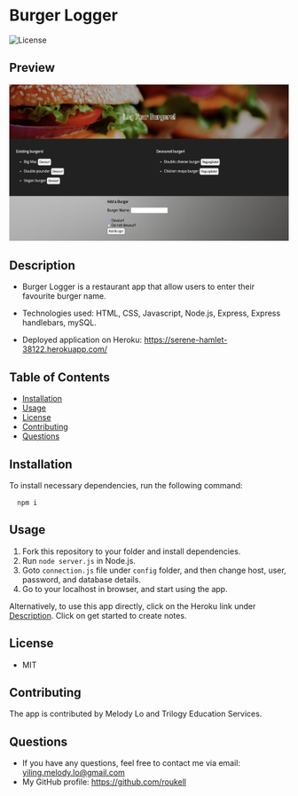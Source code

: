 # Burger Logger
  ![License](https://img.shields.io/github/license/roukell/burger_logger)

  ## Preview
  ![img](./public/assets/img/preview.png)

  ## Description
  * Burger Logger is a restaurant app that allow users to enter their favourite burger name.
  
  * Technologies used: HTML, CSS, Javascript, Node.js, Express, Express handlebars, mySQL.

  * Deployed application on Heroku: https://serene-hamlet-38122.herokuapp.com/

  ## Table of Contents
  * [Installation](#installation)
  * [Usage](#Usage)
  * [License](#License)
  * [Contributing](#Contributing)
  * [Questions](#Questions)

  ## Installation
  To install necessary dependencies, run the following command:

      npm i

  ## Usage
  1. Fork this repository to your folder and install dependencies.
  2. Run `node server.js` in Node.js.
  3. Goto `connection.js` file under `config` folder, and then change host, user, password, and database details. 
  4. Go to your localhost in browser, and start using the app.

Alternatively, to use this app directly, click on the Heroku link under [Description](#Description). Click on get started to create notes.

  ## License
  * MIT

  ## Contributing
  The app is contributed by Melody Lo and Trilogy Education Services.

  ## Questions
  * If you have any questions, feel free to contact me via email: yiling.melody.lo@gmail.com
  * My GitHub profile: https://github.com/roukell

  
  